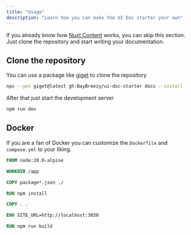 ```yaml
---
title: "Usage"
description: "Learn how you can make the UI Doc starter your own"
---
```


If you already know how [Nuxt Content](https://content.nuxt.com/) works, you can skip this section. Just clone the repository and start writing your documentation.

## Clone the repository

You can use a package like [giget](https://unjs.io/packages/giget) to clone the repository

```bash [Terminal]
npx --yes giget@latest gh:BayBreezy/ui-doc-starter docs --install
```

After that just start the development server

```bash [Terminal]
npm run dev
```

## Docker

If you are a fan of Docker you can customize the `Dockerfile` and `compose.yml` to your liking.

```dockerfile [Dockerfile]
FROM node:20.0-alpine

WORKDIR /app

COPY package*.json ./

RUN npm install

COPY . .

ENV SITE_URL=http://localhost:3030

RUN npm run build
```
